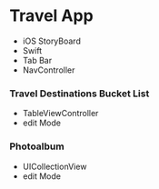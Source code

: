 # Travel App 

- iOS StoryBoard
- Swift
- Tab Bar
- NavController

### Travel Destinations Bucket List
- TableViewController
- edit Mode

### Photoalbum
- UICollectionView
- edit Mode
